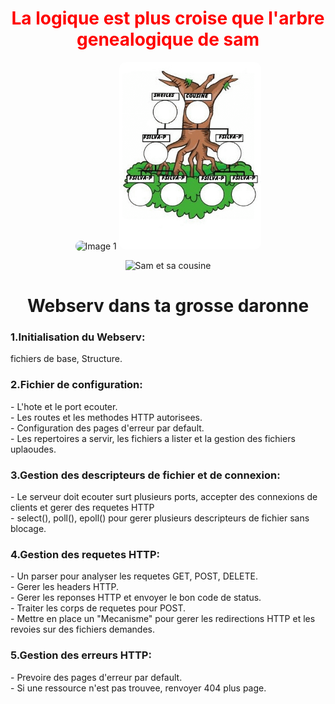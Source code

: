 <h1 align="center" style="color:#FF0000;">
   La logique est plus croise que l'arbre genealogique de sam
</h1>

<p align="center">
  <img src="https://cdn.intra.42.fr/users/74b82ba7e6ebf0bb551b411fd7d835e2/sheiles.jpg" alt="Image 1" width="45%" height="300px" style="border-radius: 10px;"/>
  <img src="https://github.com/Axeltheaxelotl/boite-a-foutre/blob/main/67d0591149b44087559381.gif?raw=true" alt="Image 2" width="45%" height="300px" style="border-radius: 10px;"/>
</p>

<p align="center">
  <img src="https://miro.medium.com/v2/resize:fit:4800/format:webp/1*qw6GeQe9tMULtH0ifqtL7Q.png" alt="Sam et sa cousine" style="width:915px; height:500px;"/>
</p>

<div>
  <h1 align="center"> Webserv dans ta grosse daronne</h1>
    <h3 align="left">1.Initialisation du Webserv:</h3>
     <p>
        fichiers de base, Structure.
     </p>
    <h3 align="left">2.Fichier de configuration:</h3>
    <p>
      - L'hote et le port ecouter.<br>
      - Les routes et les methodes HTTP autorisees.<br>
      - Configuration des pages d'erreur par default.<br>
      - Les repertoires a servir, les fichiers a lister et la gestion des fichiers uplaoudes.<br>
    </p>
    <h3 align="left">3.Gestion des descripteurs de fichier et de connexion:</h3>
      <p>
        - Le serveur doit ecouter surt plusieurs ports, accepter des connexions de clients et gerer des requetes HTTP<br>
        - select(), poll(), epoll() pour gerer plusieurs descripteurs de fichier sans blocage.
      </p>
    <h3 align="left">4.Gestion des requetes HTTP:</h3>
      <p>
        - Un parser pour analyser les requetes GET, POST, DELETE.<br>
        - Gerer les headers HTTP.<br>
        - Gerer les reponses HTTP et envoyer le bon code de status.<br>
        - Traiter les corps de requetes pour POST.<br>
        - Mettre en place un "Mecanisme" pour gerer les redirections HTTP et les revoies sur des fichiers demandes.
      </p>
    <h3 align="left">5.Gestion des erreurs HTTP:</h3>
      <p>
        - Prevoire des pages d'erreur par default.<br>
        - Si une ressource n'est pas trouvee, renvoyer 404 plus page.

